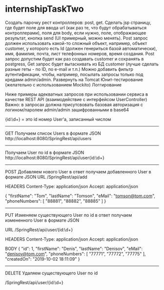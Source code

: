 # internshipTaskTwo
Создать парочку рест контроллеров: post, get.
Cделать jsp страницу, где будет поле для ввода url (как раз те, что будут обрабатываться контроллерами), поля для body, если нужно, поле, отображающее результат, кнопка send (UI примерный, можно менять).
Post запрос должен использовать какой-то сложный объект, например, объект customer, у которого есть Id (должен генериться базой автоматически), имя, фамилия, почта, лист телефонных номеров, время создания. Post запрос допустим будет как раз создавать customer и сохранять в postgress, Get запрос будет вытаскивать из БД customer (лучше сделать разные геты - по ID, по e-mail и т.п.)
Можно добавить фильтр аутентификации, чтобы, например, посылать запросы только под кредами admin/admin.
Развернуть на Tomcat 
Юнит-тестирование (желательно с использованием Mockito)
Логгирование

Ниже примеры адекватных запросов при использовании сервиса в качестве REST API (взаимодействие с интерфейсом UserController)
Важно: в запросах должна присутсвовать базовая авторизация с логином/паролем admin/admin зашифрованными в base64

{id:\\d+} = это id номер User'a, записанный числом

**************************
GET
Получаем список Users в формате JSON
http://localhost:8080/SpringRest/api/users

**************************
Получаем User по id в формате JSON
http://localhost:8080/SpringRest/api/user{id:\\d+}

**************************
POST
Добавляем нового User в ответ получаем добавленного User в формате JSON
URL
/SpringRest/api/add

HEADERS
Content-Type: application/json
Accept: application/json

{
    "firstName": "Tom",
    "lastName": "Tomson",
    "eMail": "tomson@tom.com",
    "phoneNumbers": [
        "88881",
        "88882",
	"88885"
    ]
}

**************************
PUT
Изменяем существующего User по id в ответ получаем измененного User в формате JSON

URL
/SpringRest/api/user/{id:\\d+}

HEADERS
Content-Type: application/json
Accept: application/json

BODY
{
    "id": 1,
    "firstName": "Denis",
    "lastName": "Denisov",
    "eMail": "denisov@tom.com",
    "phoneNumbers": [
        "77771",
        "77772",
	"77775"
    ],
    "createdOn": "2019-10-02 18:11:09"
}
***************************
DELETE
Удаляем существующего User по id 

/SpringRest/api/user/{id:\\d+}